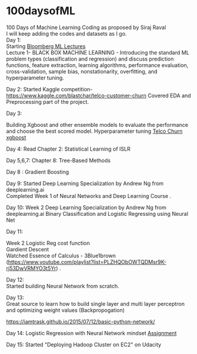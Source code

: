 # 100daysofML
100 Days of Machine Learning Coding as proposed by Siraj Raval  
I will keep adding the codes and datasets as I go.  
Day 1:   
Starting [Bloomberg ML Lectures](https://bloomberg.github.io/foml/#lectures)  
Lecture 1- BLACK BOX MACHINE LEARNING - Introducing the standard ML problem types (classification and regression) and discuss prediction functions, feature extraction, learning algorithms, performance evaluation, cross-validation, sample bias, nonstationarity, overfitting, and hyperparameter tuning.  

Day 2:
Started Kaggle competition- https://www.kaggle.com/blastchar/telco-customer-churn
Covered EDA and Preprocessing part of the project. 

Day 3:

Building Xgboost and other ensemble models to evaluate the performance and choose the best scored model.
Hyperparameter tuning [Telco Churn xgboost](https://github.com/aman-sharma-nine/100daysofML/blob/master/xgboost_model.ipynb)

Day 4:
Read Chapter 2: Statistical Learning of ISLR 

Day 5,6,7:
Chapter 8: Tree-Based Methods

Day 8 :
Gradient Boosting

Day 9:
Started Deep Learning Specialization by Andrew Ng from deeplearning.ai  
Completed Week 1 of Neural Networks and Deep Learning Course . 

Day 10:
Week 2
Deep Learning Specialization by Andrew Ng from deeplearning.ai 
Binary Classification and Logistic Regressing using Neural Net

Day 11:

Week 2 
Logistic Reg cost function  
Gardient Descent  
Watched Essence of Calculus - 3Blue1brown (https://www.youtube.com/playlist?list=PLZHQObOWTQDMsr9K-rj53DwVRMYO3t5Yr) . 

Day 12:  
Started building Neural Network from scratch. 

Day 13:  
Great source to learn how to build single layer and multi layer perceptron and optimizing weight values (Backpropogation)

https://iamtrask.github.io/2015/07/12/basic-python-network/


Day 14: 
Logistic Regression with Neural Network mindset [Assignment](https://github.com/Kulbear/deep-learning-coursera/blob/master/Neural%20Networks%20and%20Deep%20Learning/Logistic%20Regression%20with%20a%20Neural%20Network%20mindset.ipynb)

Day 15:
Started "Deploying Hadoop Cluster on EC2" on Udacity

